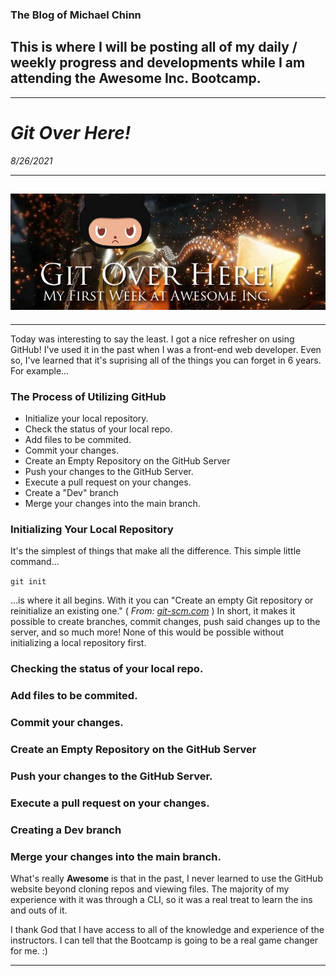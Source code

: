 ### The Blog of Michael Chinn

This is where I will be posting all of my daily / weekly progress and developments while I am attending the **Awesome Inc. Bootcamp**.
---
---
# _**Git Over Here!**_
*8/26/2021*

---
![Git Over Here](img/scorp-octodex-blog-02.jpg)
---
---
Today was interesting to say the least. I got a nice refresher on using GitHub! I've used it in the past when I was a front-end web developer. Even so, I've learned that it's suprising all of the things you can forget in 6 years. For example...

### The Process of Utilizing GitHub

- Initialize your local repository.
- Check the status of your local repo.
- Add files to be commited.
- Commit your changes.
- Create an Empty Repository on the GitHub Server
- Push your changes to the GitHub Server.
- Execute a pull request on your changes.
- Create a "Dev" branch
- Merge your changes into the main branch.

### Initializing Your Local Repository

It's the simplest of things that make all the difference. This simple little command...

`git init`

...is where it all begins. With it you can "Create an empty Git repository or reinitialize an existing one." ( *From: [git-scm.com](https://git-scm.com/docs/git-init)* ) In short, it makes it possible to create branches, commit changes, push said changes up to the server, and so much more! None of this would be possible without initializing a local repository first. 

### Checking the status of your local repo.
### Add files to be commited.
### Commit your changes.
### Create an Empty Repository on the GitHub Server
### Push your changes to the GitHub Server.
### Execute a pull request on your changes.
### Creating a Dev branch
### Merge your changes into the main branch.

What's really **Awesome** is that in the past, I never learned to use the GitHub website beyond cloning repos and viewing files. The majority of my experience with it was through a CLI, so it was a real treat to learn the ins and outs of it.

I thank God that I have access to all of the knowledge and experience of the instructors. I can tell that the Bootcamp is going to be a real game changer for me. :)

---